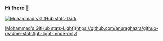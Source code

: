 ### Hi there 👋

[![Mohammad's GitHub stats-Dark](https://github-readme-stats.vercel.app/api?username=MohammadTeimori&show_icons=true&theme=moltack#gh-dark-mode-only)](https://github.com/anuraghazra/github-readme-stats#gh-dark-mode-only)


[!Mohammad's GitHub stats-Light](https://github-readme-stats.vercel.app/api?username=MohammadTeimori&show_icons=true&theme=graywhite#gh-light-mode-only)](https://github.com/anuraghazra/github-readme-stats#gh-light-mode-only)
